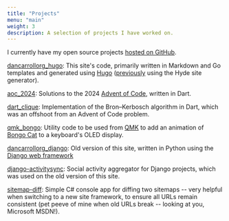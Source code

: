 ```yaml
---
title: "Projects"
menu: "main"
weight: 3
description: A selection of projects I have worked on.
---
```


I currently have my open source projects [hosted on GitHub][github].

[dancarrollorg_hugo][dc_hugo]: This site's code, primarily written in Markdown
and Go templates and generated using [Hugo][hugo] ([previously][dc_hyde] using
the Hyde site generator).

[aoc_2024][aoc2024]: Solutions to the 2024 [Advent of Code][aoc], written in Dart.

[dart_clique][dart_clique]: Implementation of the Bron–Kerbosch algorithm in Dart,
which was an offshoot from an Advent of Code problem.

[qmk_bongo][qmk_bongo]: Utility code to be used from [QMK][qmk] to add an
animation of [Bongo Cat][bongocat] to a keyboard's OLED display.

[dancarrollorg_django][dc_django]: Old version of this site, written in Python
using the [Django web framework][django]

[django-activitysync][activitysync]: Social activity aggregator for Django
projects, which was used on the old version of this site.

[sitemap-diff][sitemap]: Simple C# console app for diffing two sitemaps --
very helpful when switching to a new site framework, to
ensure all URLs remain consistent (pet peeve of mine when old URLs break --
looking at you, Microsoft MSDN!).


[github]: https://github.com/dancarroll
[hugo]: https://gohugo.io/
[aoc2024]: https://github.com/dancarroll/aoc_2024
[aoc]: https://adventofcode.com/
[dart_clique]: https://github.com/dancarroll/dart_clique
[dc_hugo]: https://github.com/dancarroll/dancarrollorg_hugo
[dc_hyde]: https://github.com/dancarroll/dancarrollorg_hyde
[dc_django]: https://github.com/dancarroll/dancarrollorg_django
[django]: https://www.djangoproject.com/
[activitysync]: https://github.com/dancarroll/django-activitysync
[sitemap]: https://github.com/dancarroll/sitemap-diff
[qmk_bongo]: https://github.com/dancarroll/qmk-bongo
[qmk]: https://qmk.fm/
[bongocat]: https://en.wikipedia.org/wiki/Bongo_Cat

[2]: https://github.com/hyde/hyde 
[3]: https://www.djangoproject.com/
[4]: https://bitbucket.org/dancarroll/dancarrollorg_hyde
[5]: http://bitbucket.org/dancarroll/dancarrollorg
[6]: https://bitbucket.org/dancarroll/django-activitysync
[7]: https://bitbucket.org/dancarroll/sitemap-diff
[8]: http://bitbucket.org/dancarroll/flashcards
